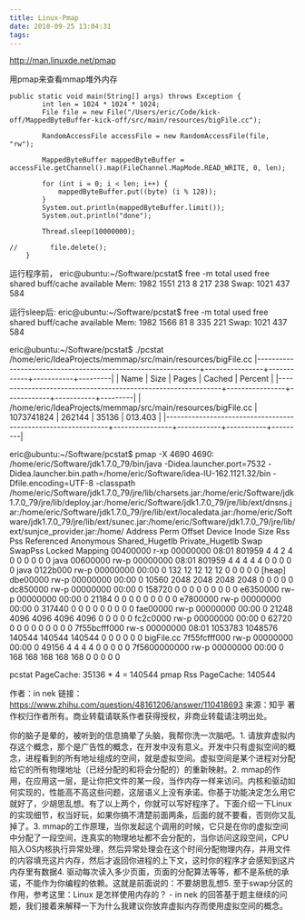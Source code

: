 ```yaml
---
title: Linux-Pmap
date: 2018-09-25 13:04:31
tags:
---
```



http://man.linuxde.net/pmap

用pmap来查看mmap堆外内存

```
public static void main(String[] args) throws Exception {
        int len = 1024 * 1024 * 1024;
        File file = new File("/Users/eric/Code/kick-off/MappedByteBuffer-kick-off/src/main/resources/bigFile.cc");

        RandomAccessFile accessFile = new RandomAccessFile(file, "rw");

        MappedByteBuffer mappedByteBuffer = accessFile.getChannel().map(FileChannel.MapMode.READ_WRITE, 0, len);

        for (int i = 0; i < len; i++) {
            mappedByteBuffer.put((byte) (i % 128));
        }
        System.out.println(mappedByteBuffer.limit());
        System.out.println("done");

        Thread.sleep(10000000);

//        file.delete();
    }
```

运行程序前，
eric@ubuntu:~/Software/pcstat$ free -m
              total        used        free      shared  buff/cache   available
Mem:           1982        1551         213           8         217         238
Swap:          1021         437         584

运行sleep后:
eric@ubuntu:~/Software/pcstat$ free -m
              total        used        free      shared  buff/cache   available
Mem:           1982        1566          81           8         335         221
Swap:          1021         437         584


eric@ubuntu:~/Software/pcstat$ ./pcstat /home/eric/IdeaProjects/memmap/src/main/resources/bigFile.cc
|--------------------------------------------------------------+----------------+------------+-----------+---------|
| Name                                                         | Size           | Pages      | Cached    | Percent |
|--------------------------------------------------------------+----------------+------------+-----------+---------|
| /home/eric/IdeaProjects/memmap/src/main/resources/bigFile.cc | 1073741824     | 262144     | 35136     | 013.403 |
|--------------------------------------------------------------+----------------+------------+-----------+---------|


eric@ubuntu:~/Software/pcstat$ pmap -X 4690
4690:   /home/eric/Software/jdk1.7.0_79/bin/java -Didea.launcher.port=7532 -Didea.launcher.bin.path=/home/eric/Software/idea-IU-162.1121.32/bin -Dfile.encoding=UTF-8 -classpath /home/eric/Software/jdk1.7.0_79/jre/lib/charsets.jar:/home/eric/Software/jdk1.7.0_79/jre/lib/deploy.jar:/home/eric/Software/jdk1.7.0_79/jre/lib/ext/dnsns.jar:/home/eric/Software/jdk1.7.0_79/jre/lib/ext/localedata.jar:/home/eric/Software/jdk1.7.0_79/jre/lib/ext/sunec.jar:/home/eric/Software/jdk1.7.0_79/jre/lib/ext/sunjce_provider.jar:/home/
         Address Perm   Offset Device   Inode    Size    Rss    Pss Referenced Anonymous Shared_Hugetlb Private_Hugetlb Swap SwapPss Locked Mapping
        00400000 r-xp 00000000  08:01  801959       4      4      2          4         0              0               0    0       0      0 java
        00600000 rw-p 00000000  08:01  801959       4      4      4          4         4              0               0    0       0      0 java
        0122b000 rw-p 00000000  00:00       0     132     12     12         12        12              0               0    0       0      0 [heap]
        dbe00000 rw-p 00000000  00:00       0   10560   2048   2048       2048      2048              0               0    0       0      0 
        dc850000 rw-p 00000000  00:00       0  158720      0      0          0         0              0               0    0       0      0 
        e6350000 rw-p 00000000  00:00       0   21184      0      0          0         0              0               0    0       0      0 
        e7800000 rw-p 00000000  00:00       0  317440      0      0          0         0              0               0    0       0      0 
        fae00000 rw-p 00000000  00:00       0   21248   4096   4096       4096      4096              0               0    0       0      0 
        fc2c0000 rw-p 00000000  00:00       0   62720      0      0          0         0              0               0    0       0      0 
    7f55bcfff000 rw-s 00000000  08:01 1053783 1048576 140544 140544     140544         0              0               0    0       0      0 bigFile.cc
    7f55fcfff000 rw-p 00000000  00:00       0   49156      4      4          4         4              0               0    0       0      0 
    7f5600000000 rw-p 00000000  00:00       0     168    168    168        168       168              0               0    0       0      0 

pcstat PageCache: 35136 * 4 = 140544
pmap Rss PageCache: 140544


作者：in nek
链接：https://www.zhihu.com/question/48161206/answer/110418693
来源：知乎
著作权归作者所有。商业转载请联系作者获得授权，非商业转载请注明出处。

你的脑子是晕的，被听到的信息搞晕了头脑，我帮你洗一次脑吧。1. 请放弃虚拟内存这个概念，那个是广告性的概念，在开发中没有意义。开发中只有虚拟空间的概念，进程看到的所有地址组成的空间，就是虚拟空间。虚拟空间是某个进程对分配给它的所有物理地址（已经分配的和将会分配的）的重新映射。2. mmap的作用，在应用这一层，是让你把文件的某一段，当作内存一样来访问。内核和驱动如何实现的，性能高不高这些问题，这层语义上没有承诺。你基于功能决定怎么用它就好了，少胡思乱想。有了以上两个，你就可以写好程序了。下面介绍一下Linux的实现细节，权当好玩，如果你搞不清楚前面两条，后面的就不要看，否则你又乱掉了。3. mmap的工作原理，当你发起这个调用的时候，它只是在你的虚拟空间中分配了一段空间，连真实的物理地址都不会分配的，当你访问这段空间，CPU陷入OS内核执行异常处理，然后异常处理会在这个时间分配物理内存，并用文件的内容填充这片内存，然后才返回你进程的上下文，这时你的程序才会感知到这片内存里有数据4. 驱动每次读入多少页面，页面的分配算法等等，都不是系统的承诺，不能作为你编程的依赖。这就是前面说的：不要胡思乱想5. 至于swap分区的作用，参考这里：Linux 是怎样使用内存的？ - in nek 的回答基于题主继续的问题，我们接着来解释一下为什么我建议你放弃虚拟内存而使用虚拟空间的概念。